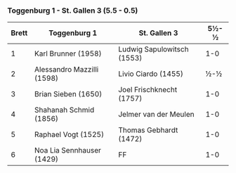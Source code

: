 ### Toggenburg 1 - St. Gallen 3 (5.5 - 0.5)

| Brett | Toggenburg 1               | St. Gallen 3               | 5½-½ |
|-------|----------------------------|----------------------------|------|
| 1     | Karl Brunner (1958)        | Ludwig Sapulowitsch (1553) | 1-0  |
| 2     | Alessandro Mazzilli (1598) | Livio Ciardo (1455)        | ½-½  |
| 3     | Brian Sieben (1650)        | Joel Frischknecht (1757)   | 1-0  |
| 4     | Shahanah Schmid (1856)     | Jelmer van der Meulen      | 1-0  |
| 5     | Raphael Vogt (1525)        | Thomas Gebhardt (1472)     | 1-0  |
| 6     | Noa Lia Sennhauser (1429)  | FF                         | 1-0  |
